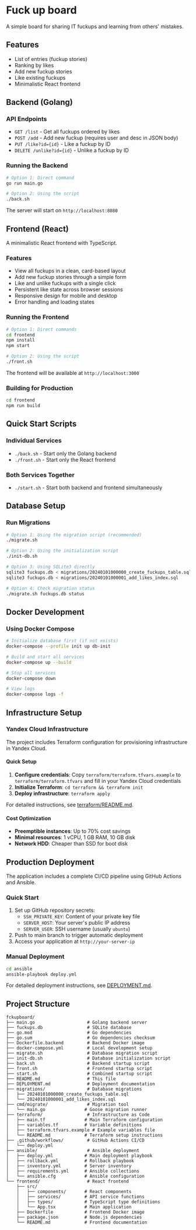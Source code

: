 # Fuck up board

A simple board for sharing IT fuckups and learning from others' mistakes.

## Features

- List of entries (fuckup stories)
- Ranking by likes
- Add new fuckup stories
- Like existing fuckups
- Minimalistic React frontend

## Backend (Golang)

### API Endpoints

- `GET /list` - Get all fuckups ordered by likes
- `POST /add` - Add new fuckup (requires user and desc in JSON body)
- `PUT /like?id={id}` - Like a fuckup by ID
- `DELETE /unlike?id={id}` - Unlike a fuckup by ID

### Running the Backend

```bash
# Option 1: Direct command
go run main.go

# Option 2: Using the script
./back.sh
```

The server will start on `http://localhost:8080`

## Frontend (React)

A minimalistic React frontend with TypeScript.

### Features

- View all fuckups in a clean, card-based layout
- Add new fuckup stories through a simple form
- Like and unlike fuckups with a single click
- Persistent like state across browser sessions
- Responsive design for mobile and desktop
- Error handling and loading states

### Running the Frontend

```bash
# Option 1: Direct commands
cd frontend
npm install
npm start

# Option 2: Using the script
./front.sh
```

The frontend will be available at `http://localhost:3000`

### Building for Production

```bash
cd frontend
npm run build
```

## Quick Start Scripts

### Individual Services
- `./back.sh` - Start only the Golang backend
- `./front.sh` - Start only the React frontend

### Both Services Together
- `./start.sh` - Start both backend and frontend simultaneously

## Database Setup

### Run Migrations
```bash
# Option 1: Using the migration script (recommended)
./migrate.sh

# Option 2: Using the initialization script
./init-db.sh

# Option 3: Using SQLite3 directly
sqlite3 fuckups.db < migrations/20240101000000_create_fuckups_table.sql
sqlite3 fuckups.db < migrations/20240101000001_add_likes_index.sql

# Option 4: Check migration status
./migrate.sh fuckups.db status
```

## Docker Development

### Using Docker Compose
```bash
# Initialize database first (if not exists)
docker-compose --profile init up db-init

# Build and start all services
docker-compose up --build

# Stop all services
docker-compose down

# View logs
docker-compose logs -f
```

## Infrastructure Setup

### Yandex Cloud Infrastructure

The project includes Terraform configuration for provisioning infrastructure in Yandex Cloud.

#### Quick Setup
1. **Configure credentials**: Copy `terraform/terraform.tfvars.example` to `terraform/terraform.tfvars` and fill in your Yandex Cloud credentials
2. **Initialize Terraform**: `cd terraform && terraform init`
3. **Deploy infrastructure**: `terraform apply`

For detailed instructions, see [terraform/README.md](terraform/README.md).

#### Cost Optimization
- **Preemptible instances**: Up to 70% cost savings
- **Minimal resources**: 1 vCPU, 1 GB RAM, 10 GB disk
- **Network HDD**: Cheaper than SSD for boot disk

## Production Deployment

The application includes a complete CI/CD pipeline using GitHub Actions and Ansible.

### Quick Start
1. Set up GitHub repository secrets:
   - `SSH_PRIVATE_KEY`: Content of your private key file
   - `SERVER_HOST`: Your server's public IP address
   - `SERVER_USER`: SSH username (usually `ubuntu`)
2. Push to main branch to trigger automatic deployment
3. Access your application at `http://your-server-ip`

### Manual Deployment
```bash
cd ansible
ansible-playbook deploy.yml
```

For detailed deployment instructions, see [DEPLOYMENT.md](DEPLOYMENT.md).

## Project Structure

```
fckupboard/
├── main.go                    # Golang backend server
├── fuckups.db                 # SQLite database
├── go.mod                     # Go dependencies
├── go.sum                     # Go dependencies checksum
├── Dockerfile.backend         # Backend Docker image
├── docker-compose.yml         # Local development setup
├── migrate.sh                 # Database migration script
├── init-db.sh                 # Database initialization script
├── back.sh                    # Backend startup script
├── front.sh                   # Frontend startup script
├── start.sh                   # Combined startup script
├── README.md                  # This file
├── DEPLOYMENT.md              # Deployment documentation
├── migrations/                # Database migrations
│   ├── 20240101000000_create_fuckups_table.sql
│   └── 20240101000001_add_likes_index.sql
├── cmd/migrate/               # Migration tool
│   └── main.go               # Goose migration runner
├── terraform/                 # Infrastructure as Code
│   ├── main.tf               # Main Terraform configuration
│   ├── variables.tf          # Variable definitions
│   ├── terraform.tfvars.example # Example variables file
│   └── README.md             # Terraform setup instructions
├── .github/workflows/         # GitHub Actions CI/CD
│   └── deploy.yml
├── ansible/                   # Ansible deployment
│   ├── deploy.yml            # Main deployment playbook
│   ├── rollback.yml          # Rollback playbook
│   ├── inventory.yml         # Server inventory
│   ├── requirements.yml      # Ansible collections
│   └── ansible.cfg           # Ansible configuration
└── frontend/                  # React frontend
    ├── src/
    │   ├── components/       # React components
    │   ├── services/         # API service functions
    │   ├── types/            # TypeScript type definitions
    │   └── App.tsx           # Main application
    ├── Dockerfile            # Frontend Docker image
    ├── package.json          # Node.js dependencies
    └── README.md             # Frontend documentation
```

